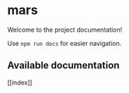 # mars

Welcome to the project documentation!

Use `npm run docs` for easier navigation.

## Available documentation

[[index]]
